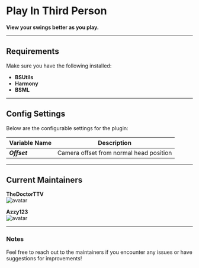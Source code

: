 # Play In Third Person
**View your swings better as you play.**

---

## Requirements
Make sure you have the following installed:
- **BSUtils**
- **Harmony**
- **BSML**

---

## Config Settings
Below are the configurable settings for the plugin:

| **Variable Name** | **Description**                        |
|-------------------|----------------------------------------|
| ***Offset***      | Camera offset from normal head position |

---

## Current Maintainers

**TheDoctorTTV**  
![avatar](https://github.com/TheDoctorTTV.png?size=80)

**Azzy123**  
![avatar](https://github.com/Azzy1235.png?size=80)


---

### Notes
Feel free to reach out to the maintainers if you encounter any issues or have suggestions for improvements!
